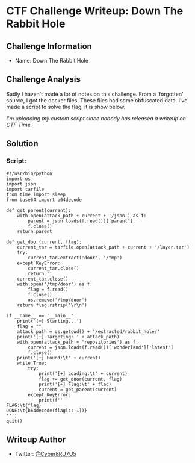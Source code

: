 # CTF Challenge Writeup: Down The Rabbit Hole

## Challenge Information

- Name: Down The Rabbit Hole

## Challenge Analysis

Sadly I haven't made a lot of notes on this challenge. From a 'forgotten' source, I got the docker files.
These files had some obfuscated data. I've made a script to solve the flag, it is show below.

*I'm uploading my custom script since nobody has released a writeup on CTF Time.*

## Solution

### Script:

```
#!/usr/bin/python
import os
import json
import tarfile
from time import sleep
from base64 import b64decode

def get_parent(current):
    with open(attack_path + current + '/json') as f:
        parent = json.loads(f.read())['parent']
        f.close()
    return parent

def get_door(current, flag):
    current_tar = tarfile.open(attack_path + current + '/layer.tar')
    try:
        current_tar.extract('door', '/tmp')
    except KeyError:
        current_tar.close()
        return ''
    current_tar.close()
    with open('/tmp/door') as f:
        flag = f.read()
        f.close()
        os.remove('/tmp/door')
    return flag.rstrip('\r\n')

if __name__ == '__main__':
    print('[+] Starting...')
    flag = ""
    attack_path = os.getcwd() + '/extracted/rabbit_hole/'
    print('[+] Targeting: ' + attack_path)
    with open(attack_path + 'repositories') as f:
        current = json.loads(f.read())['wonderland']['latest']
        f.close()
    print('[+] Found:\t' + current)
    while True:
        try:
            print('[+] Loading:\t' + current)
            flag += get_door(current, flag)
            print('[+] Flag:\t' + flag)
            current = get_parent(current)
        except KeyError:
            print(f'''
FLAG:\t{flag}
DONE:\t{b64decode(flag[::-1])}
''')
quit()
```

## Writeup Author

- Twitter: [@Cyber8RU7U5](https://twitter.com/Cyber8RU7U5)

